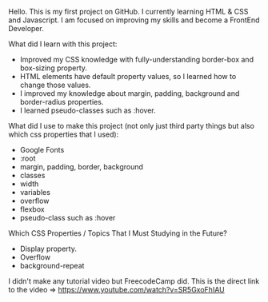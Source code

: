 Hello. This is my first project on GitHub. I currently learning HTML & CSS and Javascript. I am focused on improving my skills and become a FrontEnd Developer. 

What did I learn with this project: 
* Improved my CSS knowledge with fully-understanding border-box and box-sizing property. 
* HTML elements have default property values, so I learned how to change those values.
* I improved my knowledge about margin, padding, background and border-radius properties.
* I learned pseudo-classes such as :hover. 

What did I use to make this project (not only just third party things but also which css properties that I used):
* Google Fonts
* :root
* margin, padding, border, background
* classes
* width
* variables
* overflow
* flexbox
* pseudo-class such as :hover

Which CSS Properties / Topics That I Must Studying in the Future?
* Display property.
* Overflow
* background-repeat

I didn't make any tutorial video but FreecodeCamp did. This is the direct link to the video => https://www.youtube.com/watch?v=SR5GxoFhIAU


